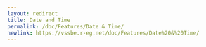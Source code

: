 ```yaml
---
layout: redirect
title: Date and Time
permalink: /doc/Features/Date & Time/
newlink: https://vssbe.r-eg.net/doc/Features/Date%20&%20Time/
---
```



